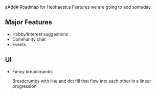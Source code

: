 aAdd# Roadmap for Hephaestus
Features we are going to add someday

## Major Features
- Hobby/Interest suggestions
- Community chat
- Events

## UI
- Fancy breadcrumbs

    Breadcrumbs with line and dot fill that flow into each other in a linear progression